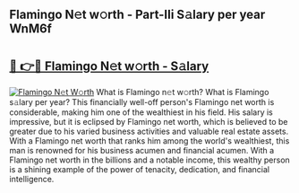 ## Flamingo N𝚎t w𝚘rth - Part-IIi S𝚊lary per year WnM6f

# <h2><a href="http://gc20dni.nevu.top/?p=Flamingo">🔗 👉🔴 Flamingo N𝚎t w𝚘rth - S𝚊lary</a></h2>

[![Flamingo N𝚎t W𝚘rth](https://i.imgur.com/Oavwk0R.jpeg)](http://gc20dni.nevu.top/?p=Flamingo)
What is Flamingo n𝚎t w𝚘rth? What is Flamingo s𝚊lary per year?
This financially well-off person's Flamingo net worth is considerable, making him one of the wealthiest in his field. His salary is impressive, but it is eclipsed by Flamingo net worth, which is believed to be greater due to his varied business activities and valuable real estate assets. With a Flamingo net worth that ranks him among the world's wealthiest, this man is renowned for his business acumen and financial acumen. With a Flamingo net worth in the billions and a notable income, this wealthy person is a shining example of the power of tenacity, dedication, and financial intelligence.
